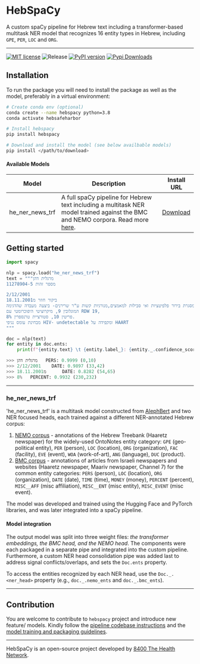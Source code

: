 # HebSpaCy 

A custom spaCy pipeline for Hebrew text including a transformer-based multitask NER model that recognizes 16 entity types in Hebrew, including `GPE`, `PER`, `LOC` and `ORG`.

----
[![MIT license](https://img.shields.io/badge/license-MIT-brightgreen.svg)](http://opensource.org/licenses/MIT) ![Release](https://img.shields.io/github/v/release/8400TheHealthNetwork/HebSpacy.svg) [![PyPI version](https://badge.fury.io/py/hebspacy.svg)](https://badge.fury.io/py/hebspacy) [![Pypi Downloads](https://img.shields.io/pypi/dm/hebspacy.svg)](https://img.shields.io/pypi/dm/hebspacy.svg) 

## Installation

To run the package you will need to install the package as well as the model, preferably in a virtual environment:

``` sh
# Create conda env (optional)
conda create --name hebspacy python=3.8
conda activate hebsafeharbor

# Install hebspacy
pip install hebspacy

# Download and install the model (see below availbable models)
pip install </path/to/download>
```

#### Available Models
| Model | Description | Install URL |
| ----- | ----------- | ----------- |
| he_ner_news_trf | A full spaCy pipeline for Hebrew text including a multitask NER model trained against the BMC and NEMO corpora. Read more [here](#he_ner_news_trf).| [Download](https://github.com/8400TheHealthNetwork/HebSpacy/releases/download/he_ner_news_trf-3.2.1/he_ner_news_trf-3.2.1-py3-none-any.whl)


## Getting started
```python
import spacy

nlp = spacy.load("he_ner_news_trf")
text = """מרגלית דהן
מספר זהות 11278904-5

2/12/2001
ביקור חוזר מ18.11.2001
במסגרת בירור פלפיטציות ואי סבילות למאמצים,מנורגיות קשות ע"ר שרירנים- ביצעה מעבדה שהדגימה:
המוגלובין 9, מיקרוציטי היפוכרומטי עם RDW 19,
פריטין 10, סטורציית טרנספרין 8%. 
מבחינת עומס נגיפי HIV- undetectable ומקפידה על HAART
"""

doc = nlp(text)
for entity in doc.ents:
    print(f"{entity.text} \t {entity.label_}: {entity._.confidence_score:.4f} ({entity.start_char},{entity.end_char})")

>>> מרגלית דהן	 PERS: 0.9999 (0,10)
>>> 2/12/2001 	 DATE: 0.9897 (33,42)
>>> מ18.11.2001 	 DATE: 0.8282 (54,65)
>>> 8% 	 PERCENT: 0.9932 (230,232)
```

---------------
### he_ner_news_trf
'he_ner_news_trf' is a multitask model constructed from [AlephBert](https://arxiv.org/pdf/2104.04052.pdf) and two NER focused heads, each trained against a different NER-annotated Hebrew corpus:
1. [NEMO corpus](https://github.com/OnlpLab/NEMO-Corpus) - annotations of the Hebrew Treebank (Haaretz newspaper) for the widely-used OntoNotes entity category: `GPE` (geo-political entity), `PER` (person), `LOC` (location), `ORG` (organization), `FAC` (facility), `EVE` (event), `WOA` (work-of-art), `ANG` (language), `DUC` (product). 
2. [BMC corpus](https://www.cs.bgu.ac.il/~elhadad/nlpproj/naama/) - annotations of articles from Israeli newspapers and websites (Haaretz newspaper, Maariv newspaper, Channel 7) for the common entity categories: `PERS` (person), `LOC` (location), `ORG` (organization), `DATE` (date), `TIME` (time), `MONEY` (money), `PERCENT` (percent), `MISC__AFF` (misc affiliation), `MISC__ENT` (misc entity),
 `MISC_EVENT` (misc event).

The model was developed and trained using the Hugging Face and PyTorch libraries, and was later integrated into a spaCy pipeline. 

#### Model integration
The output model was split into three weight files: _the transformer embeddings, the BMC head, and the NEMO head_.
The components were each packaged in a separate pipe and integrated into the custom pipeline. 
Furthermore, a custom NER head consolidation pipe was added last to address signal conflicts/overlaps, and sets the `Doc.ents` property.

To access the entities recognized by each NER head, use the `Doc._.<ner_head>` property (e.g., `doc._.nemo_ents` and `doc._.bmc_ents`).

--------------
## Contribution
You are welcome to contribute to `hebspacy` project and introduce new feature/ models. 
Kindly follow the [pipeline codebase instructions](contribute/pipeline/README.md) and the [model training and packaging guidelines](contribute/model/README.md).


-----

HebSpaCy is an open-source project developed by [8400 The Health Network](https://www.8400thn.org/).
